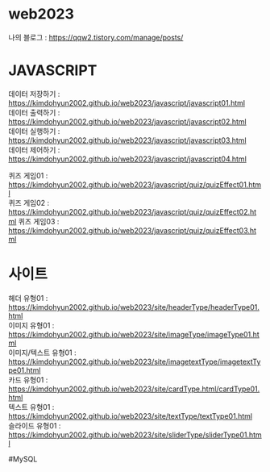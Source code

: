 # web2023

나의 블로그 : https://qqw2.tistory.com/manage/posts/


# JAVASCRIPT
데이터 저장하기 : https://kimdohyun2002.github.io/web2023/javascript/javascript01.html   
데이터 출력하기 : https://kimdohyun2002.github.io/web2023/javascript/javascript02.html   
데이터 실행하기 : https://kimdohyun2002.github.io/web2023/javascript/javascript03.html   
데이터 제어하기 : https://kimdohyun2002.github.io/web2023/javascript/javascript04.html   
   
퀴즈 게임01 : https://kimdohyun2002.github.io/web2023/javascript/quiz/quizEffect01.html  
퀴즈 게임02 : https://kimdohyun2002.github.io/web2023/javascript/quiz/quizEffect02.html
퀴즈 게임03 : https://kimdohyun2002.github.io/web2023/javascript/quiz/quizEffect03.html   

# 사이트
헤더 유형01 : https://kimdohyun2002.github.io/web2023/site/headerType/headerType01.html   
이미지 유형01 : https://kimdohyun2002.github.io/web2023/site/imageType/imageType01.html   
이미지/텍스트 유형01 : https://kimdohyun2002.github.io/web2023/site/imagetextType/imagetextType01.html   
카드 유형01 : https://kimdohyun2002.github.io/web2023/site/cardType.html/cardType01.html   
텍스트 유형01 : https://kimdohyun2002.github.io/web2023/site/textType/textType01.html   
슬라이드 유형01 : https://kimdohyun2002.github.io/web2023/site/sliderType/sliderType01.html   

#MySQL
